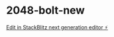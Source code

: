 # 2048-bolt-new

[Edit in StackBlitz next generation editor ⚡️](https://stackblitz.com/~/github.com/mamertofabian/2048-bolt-new)